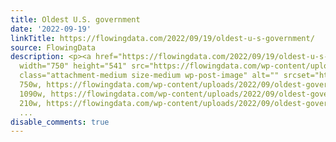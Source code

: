 ```yaml
---
title: Oldest U.S. government
date: '2022-09-19'
linkTitle: https://flowingdata.com/2022/09/19/oldest-u-s-government/
source: FlowingData
description: <p><a href="https://flowingdata.com/2022/09/19/oldest-u-s-government/"><img
  width="750" height="541" src="https://flowingdata.com/wp-content/uploads/2022/09/oldest-government-750x541.png"
  class="attachment-medium size-medium wp-post-image" alt="" srcset="https://flowingdata.com/wp-content/uploads/2022/09/oldest-government-750x541.png
  750w, https://flowingdata.com/wp-content/uploads/2022/09/oldest-government-1090x786.png
  1090w, https://flowingdata.com/wp-content/uploads/2022/09/oldest-government-210x151.png
  210w, https://flowingdata.com/wp-content/uploads/2022/09/oldest-government-768x554.png
  ...
disable_comments: true
---
```

<p><a href="https://flowingdata.com/2022/09/19/oldest-u-s-government/"><img width="750" height="541" src="https://flowingdata.com/wp-content/uploads/2022/09/oldest-government-750x541.png" class="attachment-medium size-medium wp-post-image" alt="" srcset="https://flowingdata.com/wp-content/uploads/2022/09/oldest-government-750x541.png 750w, https://flowingdata.com/wp-content/uploads/2022/09/oldest-government-1090x786.png 1090w, https://flowingdata.com/wp-content/uploads/2022/09/oldest-government-210x151.png 210w, https://flowingdata.com/wp-content/uploads/2022/09/oldest-government-768x554.png ...